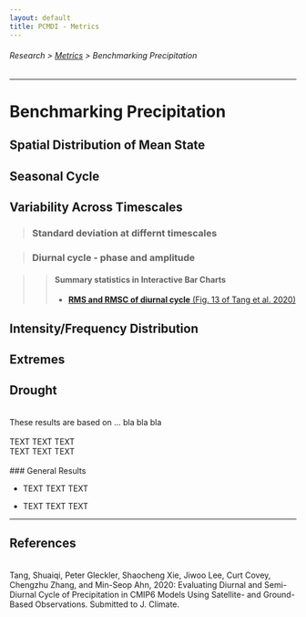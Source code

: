 ```yaml
---
layout: default
title: PCMDI - Metrics
---
```

###### Research > [Metrics][Metrics] > Benchmarking Precipitation
---

# Benchmarking Precipitation

## Spatial Distribution of Mean State


## Seasonal Cycle


## Variability Across Timescales

>### Standard deviation at differnt timescales

>### Diurnal cycle - phase and amplitude

>>#### Summary statistics in Interactive Bar Charts
>>- [**RMS and RMSC of diurnal cycle** (Fig. 13 of Tang et al. 2020)][bar]



## Intensity/Frequency Distribution


## Extremes


## Drought


<br/>
These results are based on ... bla bla bla
<br/>

<br/>
TEXT TEXT TEXT
 
<br/>
TEXT TEXT TEXT

<br/>

<br/>
### General Results

- TEXT TEXT TEXT 

- TEXT TEXT TEXT 

---

## References
<br/>
Tang, Shuaiqi, Peter Gleckler, Shaocheng Xie, Jiwoo Lee, Curt Covey, Chengzhu Zhang, and Min-Seop Ahn, 2020: Evaluating Diurnal and Semi-Diurnal Cycle of Precipitation in CMIP6 Models Using Satellite- and Ground-Based Observations. Submitted to J. Climate.



[dhkim]: https://atmos.uw.edu/faculty-and-research/core-faculty/daehyun-kim/
[dhkimgroup]: https://sites.google.com/uw.edu/kimresearchgroup
[mjotaskforce]: http://www.wmo.int/pages/prog/arep/wwrp/new/MJO_Task_Force_index.html

[ahn2017]: https://doi.org/10.1007/s00382-017-3558-4
[clivarmjo2009]: https://doi.org/10.1175/2008JCLI2731.1
[kim2009]: https://doi.org/10.1175/2009JCLI3063.1
[Madden1971]: https://doi.org/10.1175/1520-0469(1971)028<0702:DOADOI>2.0.CO;2
[Madden1972]: https://doi.org/10.1175/1520-0469(1972)029<1109:DOGSCC>2.0.CO;2
[Madden1994]: https://doi.org/10.1175/1520-0493(1994)122<0814:OOTDTO>2.0.CO;2

[bar]: https://pcmdi.llnl.gov/pmp-preliminary-results/interactive_plot/precip/diurnal/pr_diurnal.cycle_rms.bar_all.loc.mod_interactive.html


[Metrics]:{{site.baseurl}}/research/metrics/
